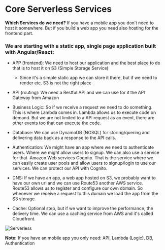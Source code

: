 # Core Serverless Services

**Which Services do we need?**
If you have a mobile app you don't need to host it somewhere. But if you build a web app you need also hosting for the frontend part. 

### We are starting with a static app, single page application built with Angular/React:

* APP (frontend): We need to host our application and the best place to do that is to host it on S3 (Simple Storage Service)
    + Since it's a simple static app we can store it there, but if we need to render etc. S3 is not the right place

* API (routing): We need a Restful API and we can use for it the API Gateway from Amazon

* Business Logic: So if we receive a request we need to do something. This is where Lambda comes in. Lambda allows us to execute code on demand. But we are not limited to a API request as an event, there are other events too that can execute the code.

* Database: We can use DynamoDB (NOSQL) for storing/quering and delivering data back as a response to the API calls.

* Authentication: We might have an app where we need to authenticate users. Where we might allow users to signup. We can also use a service for that. Amazon Web services Cognito. That is the service where we can easily create user pools and allow users to signup/login to use our services. We can protect our API with Cognito. 

* DNS: If we have an app, a web app hosted on S3, we probably want to have our own url and we can use Route53 another AWS service. Route53 allows us to register and configure our own domain. So whenever we receive a request to this domain we load the app from the S3 storage.

* Cache: Optional step, but if we want to improve the performance, the delivery time. We can use a caching service from AWS and it's called Cloudfront.

![Serverless](https://github.com/mittyo/javascript-pocketguide/blob/master/serverless/aws-core-services.png)

**Note:** If you have an mobile app you only need: API, Lambda (Logic), DB, Authentication